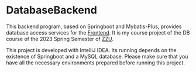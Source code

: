 # DatabaseBackend

This backend program, based on Springboot and Mybatis-Plus, provides database access services for the [Frontend](https://github.com/SofiaCabello/DatabaseFrontend).
It is my course project of the DB course of the 2023 Spring Semester of [ZZU](https://www.zzu.edu.cn/).

This project is developed with IntelliJ IDEA. Its running depends on the existence of Springboot and a MySQL database. Please make sure that you have all the necessary environments prepared before running this project.
